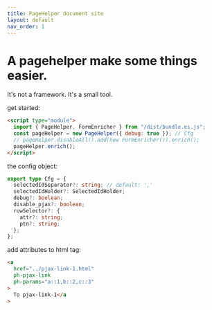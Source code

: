 ```yaml
---
title: PageHelper document site
layout: default
nav_order: 1
---
```


# A pagehelper make some things easier.

It's not a framework. It's a small tool.

get started:

```html
<script type="module">
  import { PageHelper, FormEnricher } from "/dist/bundle.es.js";
  const pageHelper = new PageHelper({ debug: true }); // Cfg
  // pageHelper.disableAll().add(new FormEnricher()).enrich();
  pageHelper.enrich();
</script>
```

the config object:

```typescript
export type Cfg = {
  selectedIdSeparator?: string; // default: ','
  selectedIdHolder?: SelectedIdHolder;
  debug?: boolean;
  disable_pjax?: boolean;
  rowSelector?: {
    attr?: string;
    ptn?: string;
  };
};
```

add attributes to html tag:

```html
<a
  href="../pjax-link-1.html"
  ph-pjax-link
  ph-params="a::1,b::2,c::3"
>
  To pjax-link-1</a
>
```
